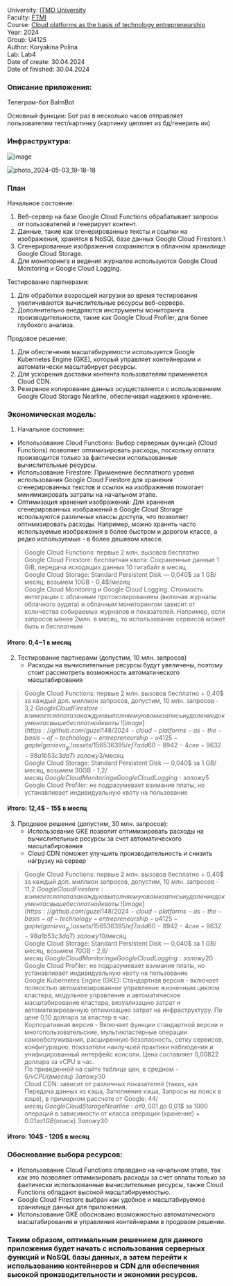University: [ITMO University](https://itmo.ru/ru/)\
Faculty: [FTMI](https://ftmi.itmo.ru)\
Course: [Cloud platforms as the basis of technology entrepreneurship](https://itmo-ict-faculty.github.io/cloud-platforms-as-the-basis-of-technology-entrepreneurship/education/labs2023-2024/lab1/lab1/)\
Year: 2024\
Group: U4125\
Author: Koryakina Polina\
Lab: Lab4\
Date of create: 30.04.2024\
Date of finished: 30.04.2024

### Описание приложения:
Телеграм-бот BalmBot 




Основный функции: 
Бот раз в несколько часов отправляет пользователям тест/картинку (картинку цепляет из бд/генерить ии)

### Инфраструктура:
![image](https://github.com/iiipolyaiii/2024-cloud-platforms-as-the-basis-of-technology-entrepreneurship-u4125-koryakina_p_p/assets/164926981/78da677b-48f0-4154-9ce9-5aff7f48aea2)

![photo_2024-05-03_19-18-18](https://github.com/iiipolyaiii/2024-cloud-platforms-as-the-basis-of-technology-entrepreneurship-u4125-koryakina_p_p/assets/164926981/2068b5c2-3e57-48a1-a37f-2ed8282eae03)


### План
Начальное состояние:
1) Веб-сервер на базе Google Cloud Functions обрабатывает запросы от пользователей и генерирует контент.
2) Данные, такие как сгенерированные тексты и ссылки на изображения, хранятся в NoSQL базе данных Google Cloud Firestore.\
3) Сгенерированные изображения сохраняются в облачном хранилище Google Cloud Storage.
4) Для мониторинга и ведения журналов используются Google Cloud Monitoring и Google Cloud Logging.
   
Тестирование партнерами:
1) Для обработки возросшей нагрузки во время тестирования увеличиваются вычислительные ресурсы веб-сервера.
2) Дополнительно внедряются инструменты мониторинга производительности, такие как Google Cloud Profiler, для более глубокого анализа.
   
Продовое решение:
1) Для обеспечения масштабируемости используется Google Kubernetes Engine (GKE), который управляет контейнерами и автоматически масштабирует ресурсы.
2) Для ускорения доставки контента пользователям применяется Cloud CDN.
3) Резервное копирование данных осуществляется с использованием Google Cloud Storage Nearline, обеспечивая надежное хранение.

### Экономическая модель:

1. Начальное состояние:
- Использование Cloud Functions: Выбор серверных функций (Cloud Functions) позволяет оптимизировать расходы, поскольку оплата производится только за фактически использованные вычислительные ресурсы. 
- Использование Firestore: Применение бесплатного уровня использования Google Cloud Firestore для хранения сгенерированных текстов и ссылок на изображения помогает минимизировать затраты на начальном этапе.
- Оптимизация хранения изображений: Для хранения сгенерированных изображений в Google Cloud Storage используются различные классы доступа, что позволяет оптимизировать расходы. Например, можно хранить часто используемые изображения в более быстром и дорогом классе, а редко используемые - в более дешевом классе.
> Google Cloud Functions: первые 2 млн. вызовов бесплатно\
Google Cloud Firestore: бесплатная квота: Сохраненные данные	1 GiB, передача исходящих данных	10 гигабайт в месяц\
Google Cloud Storage: Standard Persistent Disk — 0,040$ за 1 GB/месяц, возьмем 10GB - 0,4$/месяц\
Google Cloud Monitoring и Google Cloud Logging: Стоимость интеграции с облачным протоколированием (включая журналы облачного аудита) и облачным мониторингом зависит от количества собираемых журналов и показателей.
Например, если запросов менее 2млн. в месяц, то использование сервисов может быть и бесплатным
#### Итого: 0,4$-1$ в месяц

2. Тестирование партнерами (допустим, 10 млн. запросов)
   - Расходы на вычислительные ресурсы будут увеличены, поэтому стоит рассмотреть возможность автоматического масштабирования
> Google Cloud Functions: первые 2 млн. вызовов бесплатно + 0,40$ за каждый доп. миллион запросов, допустим, 10 млн. запросов - 3,2$\
Google Cloud Firestore: взимается плата за каждую выполняемую вами запись и удаление документа свыше бесплатной квоты\
![image](https://github.com/guzel148/2024-cloud-platforms-as-the-basis-of-technology-entrepreneurship-u4125-gaptelganieva_g_r/assets/156536395/ef7add60-8942-4cee-9632-98a1b53c3da7)\
заложу 3$/месяц\
Google Cloud Storage: Standard Persistent Disk — 0,040$ за 1 GB/месяц, возьмем 30GB - 1,2$/месяц\
Google Cloud Monitoring и Google Cloud Logging: заложу 5$\
Google Cloud Profiler: не подразумевает взимание платы, но устанавливает индивидуальную квоту на пользование
 #### Итого: 12,4$ - 15$ в месяц

3. Продовое решение (допустим, 30 млн. запросов):
   - Использование GKE позволит оптимизировать расходы на вычислительные ресурсы за счет автоматического масштабирования
   - Cloud CDN поможет улучшить производительность и снизить нагрузку на сервер
> Google Cloud Functions: первые 2 млн. вызовов бесплатно + 0,40$ за каждый доп. миллион запросов, допустим, 10 млн. запросов - 11,2$\
Google Cloud Firestore: взимается плата за каждую выполняемую вами запись и удаление документа свыше бесплатной квоты\
![image](https://github.com/guzel148/2024-cloud-platforms-as-the-basis-of-technology-entrepreneurship-u4125-gaptelganieva_g_r/assets/156536395/ef7add60-8942-4cee-9632-98a1b53c3da7)\
заложу 10$/месяц\
Google Cloud Storage: Standard Persistent Disk — 0,040$ за 1 GB/месяц, возьмем 70GB - 2,8$/месяц\
Google Cloud Monitoring и Google Cloud Logging: заложу 20$\
Google Cloud Profiler: не подразумевает взимание платы, но устанавливает индивидуальную квоту на пользование\
Google Kubernetes Engine (GKE): Стандартная версия - включает полностью автоматизированное управление жизненным циклом кластера, модульное управление и автоматическое масштабирование кластера, визуализацию затрат и автоматизированную оптимизацию затрат на инфраструктуру. По цене 0,10 доллара за кластер в час.\
Корпоративная версия - Включает функции стандартной версии и многопользовательские, мультикластерные операции самообслуживания, расширенную безопасность, сетку сервисов, конфигурацию, показатели наилучшей практики наблюдения и унифицированный интерфейс консоли. Цена составляет 0,00822 доллара за vCPU в час.\
По приведенной на сайте таблице цен, в среднем - 6$/vCPU (в месяц)\
Заложу 30$\
Cloud CDN: зависит от различных показателей (таких, как Передача данных из кэша, Заполнение кэша, Запросы на поиск в кэше), в примерном рассчете от Google: 44$/месяц\
Google Cloud Storage Nearline: от 0,001$ до 0,01$ за 1000 операций в зависимости от класса операции (хранение) + $0.01 за 1GB (поиск)\
Заложу 30$
#### Итого: 104$ - 120$ в месяц

### Обоснование выбора ресурсов:
- Использование Cloud Functions оправдано на начальном этапе, так как это позволяет оптимизировать расходы за счет оплаты только за фактически использованные вычислительные ресурсы, также Cloud Functions обладают высокой масштабируемостью.
- Google Cloud Firestore выбран как удобное и масштабируемое хранилище данных для приложения.
- Использование GKE обосновано возможностью автоматического масштабирования и управления контейнерами в продовом решении.

### Таким образом, оптимальным решением для данного приложения будет начать с использования серверных функций и NoSQL базы данных, а затем перейти к использованию контейнеров и CDN для обеспечения высокой производительности и экономии ресурсов.
